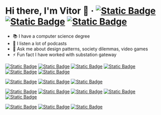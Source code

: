 # Hi there, I'm Vitor 👋 &middot; [![Static Badge](https://img.shields.io/badge/linkedin-blue?logo=linkedin)](https://www.linkedin.com/in/includevitor/) [![Static Badge](https://img.shields.io/badge/twitter-blue?logo=twitter&logoColor=white)](https://twitter.com/IncludeVitor) [![Static Badge](https://img.shields.io/badge/codesignal-blue?logo=codesignal)](https://app.codesignal.com/profile/includevitor) 

- 📚 I have a computer science degree
- 🎵 I listen a lot of podcasts   
- 💬 Ask me about design patterns, society dilemmas, video games 
- ⚡ Fun fact I have worked with substation gateway

<!-- languages -->
[![Static Badge](https://img.shields.io/badge/elixir-blue?logo=elixir)](https://elixir-lang.org/)
[![Static Badge](https://img.shields.io/badge/javascript-blue?logo=javascript&logoColor=white)](https://developer.mozilla.org/pt-BR/docs/Web/JavaScript)
[![Static Badge](https://img.shields.io/badge/typescript-blue?logo=Typescript&logoColor=white)]([https://elixir-lang.org/](https://www.typescriptlang.org/))
[![Static Badge](https://img.shields.io/badge/-blue?logo=c%20sharp)](https://learn.microsoft.com/en-us/dotnet/csharp/)
[![Static Badge](https://img.shields.io/badge/-blue?logo=PHP&logoColor=white)](https://www.php.net/)
[![Static Badge](https://img.shields.io/badge/-blue?logo=c)](https://www.cprogramming.com/)

<!-- frameworks -->
[![Static Badge](https://img.shields.io/badge/phoenix-blue)](https://www.phoenixframework.org/)
[![Static Badge](https://img.shields.io/badge/next.js-blue?logo=next.js)](https://nextjs.org/)
[![Static Badge](https://img.shields.io/badge/react-blue?logo=react)](https://react.dev/)

<!-- databases -->
[![Static Badge](https://img.shields.io/badge/postgres-blue?logo=postgresql&logoColor=white)](https://www.postgresql.org/)
[![Static Badge](https://img.shields.io/badge/mysql-blue?logo=mysql&logoColor=white)](https://www.mysql.com/)
[![Static Badge](https://img.shields.io/badge/sqlserver-blue?logo=microsoftsqlserver&logoColor=white)](https://www.microsoft.com/en-us/sql-server)
[![Static Badge](https://img.shields.io/badge/oracle-blue?logo=oracle&logoColor=white)](https://www.oracle.com/database/)
[![Static Badge](https://img.shields.io/badge/mongodb-blue?logo=mongodb&logoColor=white)](https://www.mongodb.com/)

<!-- ORM's -->
[![Static Badge](https://img.shields.io/badge/ecto-blue)](https://hexdocs.pm/ecto/Ecto.html)
[![Static Badge](https://img.shields.io/badge/eloquent-blue)](https://laravel.com/docs/10.x/eloquent)
[![Static Badge](https://img.shields.io/badge/entity-blue)](https://learn.microsoft.com/en-us/ef/core/)
